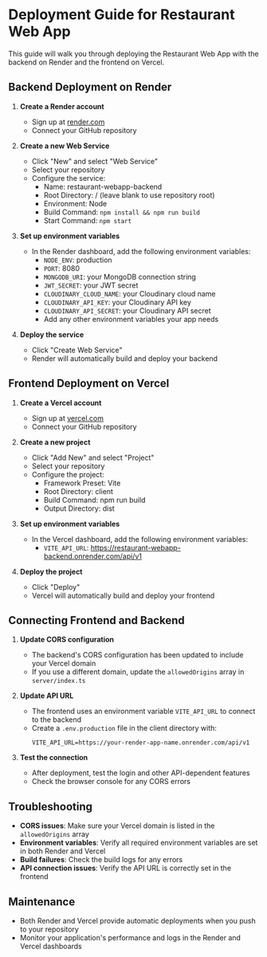 # Deployment Guide for Restaurant Web App

This guide will walk you through deploying the Restaurant Web App with the backend on Render and the frontend on Vercel.

## Backend Deployment on Render

1. **Create a Render account**
   - Sign up at [render.com](https://render.com)
   - Connect your GitHub repository

2. **Create a new Web Service**
   - Click "New" and select "Web Service"
   - Select your repository
   - Configure the service:
     - Name: restaurant-webapp-backend
     - Root Directory: / (leave blank to use repository root)
     - Environment: Node
     - Build Command: `npm install && npm run build`
     - Start Command: `npm start`

3. **Set up environment variables**
   - In the Render dashboard, add the following environment variables:
     - `NODE_ENV`: production
     - `PORT`: 8080
     - `MONGODB_URI`: your MongoDB connection string
     - `JWT_SECRET`: your JWT secret
     - `CLOUDINARY_CLOUD_NAME`: your Cloudinary cloud name
     - `CLOUDINARY_API_KEY`: your Cloudinary API key
     - `CLOUDINARY_API_SECRET`: your Cloudinary API secret
     - Add any other environment variables your app needs

4. **Deploy the service**
   - Click "Create Web Service"
   - Render will automatically build and deploy your backend

## Frontend Deployment on Vercel

1. **Create a Vercel account**
   - Sign up at [vercel.com](https://vercel.com)
   - Connect your GitHub repository

2. **Create a new project**
   - Click "Add New" and select "Project"
   - Select your repository
   - Configure the project:
     - Framework Preset: Vite
     - Root Directory: client
     - Build Command: npm run build
     - Output Directory: dist

3. **Set up environment variables**
   - In the Vercel dashboard, add the following environment variables:
     - `VITE_API_URL`: https://restaurant-webapp-backend.onrender.com/api/v1

4. **Deploy the project**
   - Click "Deploy"
   - Vercel will automatically build and deploy your frontend

## Connecting Frontend and Backend

1. **Update CORS configuration**
   - The backend's CORS configuration has been updated to include your Vercel domain
   - If you use a different domain, update the `allowedOrigins` array in `server/index.ts`

2. **Update API URL**
   - The frontend uses an environment variable `VITE_API_URL` to connect to the backend
   - Create a `.env.production` file in the client directory with:
     ```
     VITE_API_URL=https://your-render-app-name.onrender.com/api/v1
     ```

3. **Test the connection**
   - After deployment, test the login and other API-dependent features
   - Check the browser console for any CORS errors

## Troubleshooting

- **CORS issues**: Make sure your Vercel domain is listed in the `allowedOrigins` array
- **Environment variables**: Verify all required environment variables are set in both Render and Vercel
- **Build failures**: Check the build logs for any errors
- **API connection issues**: Verify the API URL is correctly set in the frontend

## Maintenance

- Both Render and Vercel provide automatic deployments when you push to your repository
- Monitor your application's performance and logs in the Render and Vercel dashboards 